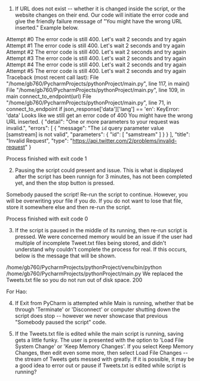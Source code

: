 1. If URL does not exist -- whether it is changed inside the script, or the website changes on their end. Our code will initiate the error code and give the friendly failure message of "You might have the wrong URL inserted."  Example below.


Attempt #0
The error code is still 400.
Let's wait 2 seconds and try again
Attempt #1
The error code is still 400.
Let's wait 2 seconds and try again
Attempt #2
The error code is still 400.
Let's wait 2 seconds and try again
Attempt #3
The error code is still 400.
Let's wait 2 seconds and try again
Attempt #4
The error code is still 400.
Let's wait 2 seconds and try again
Attempt #5
The error code is still 400.
Let's wait 2 seconds and try again
Traceback (most recent call last):
  File "/home/gb760/PycharmProjects/pythonProject/main.py", line 117, in <module>
    main()
  File "/home/gb760/PycharmProjects/pythonProject/main.py", line 109, in main
    connect_to_endpoint(url)
  File "/home/gb760/PycharmProjects/pythonProject/main.py", line 71, in connect_to_endpoint
    if json_response['data']['lang'] == 'en':
KeyError: 'data'
Looks like we still get an error code of 400 You might have the wrong URL inserted.
{
    "detail": "One or more parameters to your request was invalid.",
    "errors": [
        {
            "message": "The `id` query parameter value [samstream] is not valid",
            "parameters": {
                "id": [
                    "samstream"
                ]
            }
        }
    ],
    "title": "Invalid Request",
    "type": "https://api.twitter.com/2/problems/invalid-request"
}

Process finished with exit code 1



2. Pausing the script could present and issue. This is what is displayed after the script has been runnign for 3 minutes, has not been completed yet, and then the stop button is pressed. 
 
Somebody paused the script! 
 Re-run the script to continue. However, you will be overwriting your file if you do. 
 If you do not want to lose that file, store it somewhere else and then re-run the script.



Process finished with exit code 0

3. If the script is paused in the middle of its running, then re-run script is pressed. We were concerned memory would be an issue if the user had multiple of incomplete Tweet.txt files being stored, and didn't understand why couldn't complete the process for real. If this occurs, below is the message that will be shown.

/home/gb760/PycharmProjects/pythonProject/venv/bin/python /home/gb760/PycharmProjects/pythonProject/main.py
We replaced the Tweets.txt file so you do not run out of disk space.
200

  For Hao:
  
 4. If Exit from PyCharm is attempted while Main is running, whether that be through 'Terminate' or 'Disconnect' or computer shutting down the script does stop -- however we never showcase that previous "Somebody paused the script" code.
 
 5. If the Tweets.txt file is edited while the main script is running, saving gets a little funky. The user is presented with the option to 'Load File System Change' or 'Keep Memory Changes'. If you select Keep Memory Changes, then edit even some more, then select Load File Changes -- the stream of Tweets gets messed with greatly. If it is possible, it may be a good idea to error out or pause if Tweets.txt is edited while script is running?
